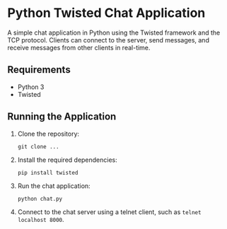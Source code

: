 # Python Twisted Chat Application

A simple chat application in Python using the Twisted framework and the TCP protocol. Clients can connect to the server, send messages, and receive messages from other clients in real-time.

## Requirements

- Python 3
- Twisted

## Running the Application

1. Clone the repository:

    ```
    git clone ...
    ```

2. Install the required dependencies:

    ```
    pip install twisted
    ```

3. Run the chat application:

    ```
    python chat.py
    ```

4. Connect to the chat server using a telnet client, such as `telnet localhost 8000`.


